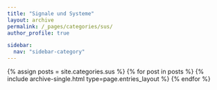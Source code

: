 ```yaml
---
title: "Signale und Systeme"
layout: archive
permalink: /_pages/categories/sus/
author_profile: true

sidebar:
  nav: "sidebar-category"
---
```


{% assign posts = site.categories.sus %} {% for post in posts %} {% include archive-single.html type=page.entries_layout %} {% endfor %}